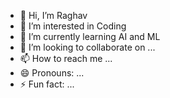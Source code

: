 - 👋 Hi, I’m Raghav
- 👀 I’m interested in Coding 
- 🌱 I’m currently learning AI and ML
- 💞️ I’m looking to collaborate on ...
- 📫 How to reach me ...
- 😄 Pronouns: ...
- ⚡ Fun fact: ...

<!---
DevelRags/DevelRags is a ✨ special ✨ repository because its `README.md` (this file) appears on your GitHub profile.
You can click the Preview link to take a look at your changes.
--->
